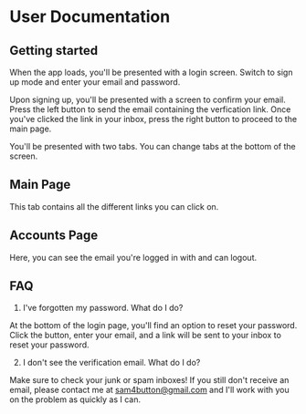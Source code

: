 # User Documentation

## Getting started

When the app loads, you'll be presented with a login screen. Switch to sign up mode and enter your email and password.

Upon signing up, you'll be presented with a screen to confirm your email. Press the left button to send the email containing the verfication link. Once you've clicked the link in your inbox, press the right button to proceed to the main page.

You'll be presented with two tabs. You can change tabs at the bottom of the screen.

## Main Page
This tab contains all the different links you can click on. 

## Accounts Page
Here, you can see the email you're logged in with and can logout. 

## FAQ
1. I've forgotten my password. What do I do?

At the bottom of the login page, you'll find an option to reset your password. Click the button, enter your email, and a link will be sent to your inbox to reset your password.

2. I don't see the verification email. What do I do?

Make sure to check your junk or spam inboxes! If you still don't receive an email, please contact me at sam4button@gmail.com and I'll work with you on the problem as quickly as I can.


